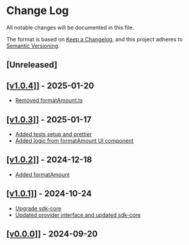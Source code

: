 # Change Log

All notable changes will be documented in this file.

The format is based on [Keep a Changelog](https://keepachangelog.com/en/1.0.0/),
and this project adheres to [Semantic Versioning](https://semver.org/spec/v2.0.0.html).

## [Unreleased]

## [[v1.0.4]](https://github.com/multiversx/mx-sdk-dapp-utils/pull/11)] - 2025-01-20

- [Removed formatAmount.ts](https://github.com/multiversx/mx-sdk-dapp-utils/pull/10)

## [[v1.0.3]](https://github.com/multiversx/mx-sdk-dapp-utils/pull/9)] - 2025-01-17

- [Added tests setup and prettier](https://github.com/multiversx/mx-sdk-dapp-utils/pull/8)
- [Added logic from formatAmount UI component](https://github.com/multiversx/mx-sdk-dapp-utils/pull/7)

## [[v1.0.2]](https://github.com/multiversx/mx-sdk-dapp-utils/pull/6)] - 2024-12-18

- [Added formatAmount](https://github.com/multiversx/mx-sdk-dapp-utils/pull/5)

## [[v1.0.1]](https://github.com/multiversx/mx-sdk-dapp-utils/pull/4)] - 2024-10-24

- [Upgrade sdk-core](https://github.com/multiversx/mx-sdk-dapp-utils/pull/4)
- [Updated provider interface and updated sdk-core](https://github.com/multiversx/mx-sdk-dapp-utils/pull/3)

## [[v0.0.0]](https://github.com/multiversx/mx-sdk-dapp-utils/pull/2)] - 2024-09-20
